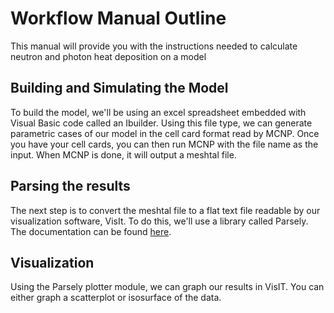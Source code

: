 # Workflow Manual Outline
This manual will provide you with the instructions needed to calculate neutron and photon heat deposition on a model
## Building and Simulating the Model
  To build the model, we'll be using an excel spreadsheet embedded with Visual Basic code called an Ibuilder. Using this file type, we can generate parametric cases of our model in the cell card format read by MCNP. Once you have your cell cards, you can then run MCNP with the file name as the input. When MCNP is done, it will output a meshtal file.
## Parsing the results
  The next step is to convert the meshtal file to a flat text file readable by our visualization software, VisIt. To do this, we'll use a library called Parsely. The documentation can be found [here](https://github.com/hturner08/Parsely).
## Visualization
  Using the Parsely plotter module, we can graph our results in VisIT. You can either graph a scatterplot or isosurface of the data.
